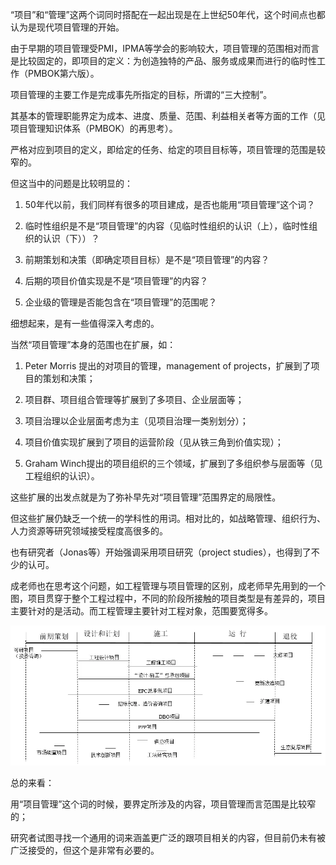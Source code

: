 “项目”和“管理”这两个词同时搭配在一起出现是在上世纪50年代，这个时间点也都认为是现代项目管理的开始。

由于早期的项目管理受PMI，IPMA等学会的影响较大，项目管理的范围相对而言是比较固定的，即项目的定义：为创造独特的产品、服务或成果而进行的临时性工作（PMBOK第六版）。

项目管理的主要工作是完成事先所指定的目标，所谓的“三大控制”。 

其基本的管理职能界定为成本、进度、质量、范围、利益相关者等方面的工作（见项目管理知识体系（PMBOK）的再思考）。

严格对应到项目的定义，即给定的任务、给定的项目目标等，项目管理的范围是较窄的。

但这当中的问题是比较明显的：

1. 50年代以前，我们同样有很多的项目建成，是否也能用“项目管理”这个词？

2. 临时性组织是不是“项目管理”的内容（见临时性组织的认识（上），临时性组织的认识（下））？

3. 前期策划和决策（即确定项目目标）是不是“项目管理”的内容？

4. 后期的项目价值实现是不是“项目管理”的内容？

5. 企业级的管理是否能包含在“项目管理”的范围呢？

细想起来，是有一些值得深入考虑的。

当然“项目管理”本身的范围也在扩展，如：

1. Peter Morris 提出的对项目的管理，management of projects，扩展到了项目的策划和决策；

2. 项目群、项目组合管理等扩展到了多项目、企业层面等；

3. 项目治理以企业层面考虑为主（见项目治理一类别划分）；

4. 项目价值实现扩展到了项目的运营阶段（见从铁三角到价值实现）；

5. Graham Winch提出的项目组织的三个领域，扩展到了多组织参与层面等（见工程组织的认识）。

这些扩展的出发点就是为了弥补早先对“项目管理”范围界定的局限性。

但这些扩展仍缺乏一个统一的学科性的用词。相对比的，如战略管理、组织行为、人力资源等研究领域接受程度高很多的。

也有研究者（Jonas等）开始强调采用项目研究（project studies），也得到了不少的认可。

成老师也在思考这个问题，如工程管理与项目管理的区别，成老师早先用到的一个图，项目贯穿于整个工程过程中，不同的阶段所接触的项目类型是有差异的，项目主要针对的是活动。而工程管理主要针对工程对象，范围要宽得多。

![](/img/640090401.webp)


总的来看：

 用“项目管理”这个词的时候，要界定所涉及的内容，项目管理而言范围是比较窄的；

研究者试图寻找一个通用的词来涵盖更广泛的跟项目相关的内容，但目前仍未有被广泛接受的，但这个是非常有必要的。